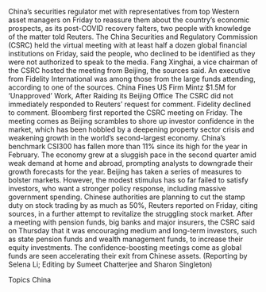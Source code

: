 China’s securities regulator met with representatives from top Western asset managers on Friday to reassure them about the country’s economic prospects, as its post-COVID recovery falters, two people with knowledge of the matter told Reuters.
The China Securities and Regulatory Commission (CSRC) held the virtual meeting with at least half a dozen global financial institutions on Friday, said the people, who declined to be identified as they were not authorized to speak to the media.
Fang Xinghai, a vice chairman of the CSRC hosted the meeting from Beijing, the sources said.
An executive from Fidelity International was among those from the large funds attending, according to one of the sources.
China Fines US Firm Mintz $1.5M for ‘Unapproved’ Work, After Raiding its Beijing Office
The CSRC did not immediately responded to Reuters’ request for comment. Fidelity declined to comment.
Bloomberg first reported the CSRC meeting on Friday.
The meeting comes as Beijing scrambles to shore up investor confidence in the market, which has been hobbled by a deepening property sector crisis and weakening growth in the world’s second-largest economy.
China’s benchmark CSI300 has fallen more than 11% since its high for the year in February.
The economy grew at a sluggish pace in the second quarter amid weak demand at home and abroad, prompting analysts to downgrade their growth forecasts for the year.
Beijing has taken a series of measures to bolster markets. However, the modest stimulus has so far failed to satisfy investors, who want a stronger policy response, including massive government spending.
Chinese authorities are planning to cut the stamp duty on stock trading by as much as 50%, Reuters reported on Friday, citing sources, in a further attempt to revitalize the struggling stock market.
After a meeting with pension funds, big banks and major insurers, the CSRC said on Thursday that it was encouraging medium and long-term investors, such as state pension funds and wealth management funds, to increase their equity investments.
The confidence-boosting meetings come as global funds are seen accelerating their exit from Chinese assets.
(Reporting by Selena Li; Editing by Sumeet Chatterjee and Sharon Singleton)

Topics
China
